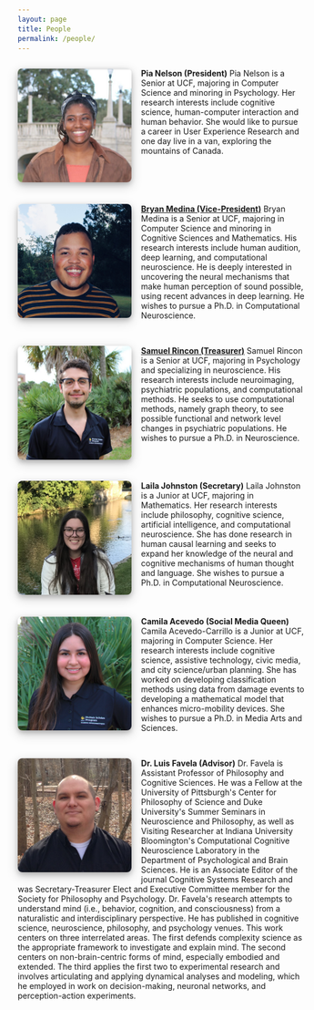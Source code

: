 ```yaml
---
layout: page
title: People
permalink: /people/
---
```

<style>

img {
    margin-right: 1.2em;
    border-radius: 8px;
    float: left;
    width: 200px;
    height: 200px;
    object-fit: cover;
    margin-left: auto;
}

body {
    text-align: left;
    margin-left: 1;
}

h1 {
  display: block;
  font-size: 5em;
  text-align: left;
}

p {
  float: left;
  right: 10px;
}

p > strong {
  right: 10px;
}

p > img {
  margin-bottom: 0.67em;
  left: 10em;
  max-width: 100%
  height: auto;
  box-shadow: 0 4px 8px 0 rgba(0, 0, 0, 0.2), 0 6px 20px 0 rgba(0, 0, 0, 0.19);
}
</style>

**Pia Nelson (President)**
![Papa John's Face](/assets/papajohn.jpg)
Pia Nelson is a Senior at UCF, majoring in Computer Science and minoring in Psychology. Her research interests include cognitive science, human-computer interaction and human behavior. She would like to pursue a career in User Experience Research and one day live in a van, exploring the mountains of Canada. <br/><br/>


**[Bryan Medina (Vice-President)](https://bjmedina.github.io/)**
![Bryan's Face](/assets/medina.png)
Bryan Medina is a Senior at UCF, majoring in Computer Science and minoring in Cognitive Sciences and Mathematics. His research interests include human audition, deep learning, and computational neuroscience. He is deeply interested in uncovering the neural mechanisms that make human perception of sound possible, using recent advances in deep learning. He wishes to pursue a Ph.D. in Computational Neuroscience.  <br/><br/>


**[Samuel Rincon (Treasurer)](https://samuelnaranjo654.wixsite.com/samuelnr)**
![Sam's face](/assets/samuel.png)
Samuel Rincon is a Senior at UCF, majoring in Psychology and specializing in neuroscience. His research interests include neuroimaging, psychiatric populations, and computational methods. He seeks to use computational methods, namely graph theory,  to see possible functional and network level changes in psychiatric populations. He wishes to pursue a Ph.D. in Neuroscience.  <br/><br/>

**Laila Johnston (Secretary)**
![Laila's face](/assets/laila.jpeg)
Laila Johnston is a Junior at UCF, majoring in Mathematics. Her research interests include philosophy, cognitive science, artificial intelligence, and computational neuroscience. She has done research in human causal learning and seeks to expand her knowledge of the neural and cognitive mechanisms of human thought and language. She wishes to pursue a Ph.D. in Computational Neuroscience.  <br/><br/>

**Camila Acevedo (Social Media Queen)**
![Camila's face](/assets/camila.png)
Camila Acevedo-Carrillo is a Junior at UCF, majoring in Computer Science. Her research interests include cognitive science, assistive technology, civic media, and city science/urban planning. She has worked on developing classification methods using data from damage events to developing a mathematical model that enhances micro-mobility devices. She wishes to pursue a Ph.D. in Media Arts and Sciences.  <br/><br/>

**Dr. Luis Favela (Advisor)**
![Dr. F's Face](/assets/Favela_Pic.JPG)
Dr. Favela is Assistant Professor of Philosophy and Cognitive Sciences. He was a Fellow at the University of Pittsburgh's Center for Philosophy of Science and Duke University's Summer Seminars in Neuroscience and Philosophy, as well as Visiting Researcher at Indiana University Bloomington's Computational Cognitive Neuroscience Laboratory in the Department of Psychological and Brain Sciences. He is an Associate Editor of the journal Cognitive Systems Research and was Secretary-Treasurer Elect and Executive Committee member for the Society for Philosophy and Psychology. Dr. Favela's research attempts to understand mind (i.e., behavior, cognition, and consciousness) from a naturalistic and interdisciplinary perspective. He has published in cognitive science, neuroscience, philosophy, and psychology venues. This work centers on three interrelated areas. The first defends complexity science as the appropriate framework to investigate and explain mind. The second centers on non-brain-centric forms of mind, especially embodied and extended. The third applies the first two to experimental research and involves articulating and applying dynamical analyses and modeling, which he employed in work on decision-making, neuronal networks, and perception-action experiments.  <br/><br/>
